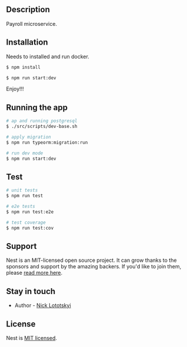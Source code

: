 
## Description

Payroll microservice.

## Installation
Needs to installed and run docker. 

```bash
$ npm install

$ npm run start:dev
```

Enjoy!!!
## Running the app

```bash
# ap and running postgresql
$ ./src/scripts/dev-base.sh

# apply migration
$ npm run typeorm:migration:run

# run dev mode
$ npm run start:dev
```

## Test

```bash
# unit tests
$ npm run test

# e2e tests
$ npm run test:e2e

# test coverage
$ npm run test:cov
```

## Support

Nest is an MIT-licensed open source project. It can grow thanks to the sponsors and support by the amazing backers. If you'd like to join them, please [read more here](https://docs.nestjs.com/support).

## Stay in touch

- Author - [Nick Lototskyi](https://github.com/maltez)


## License

Nest is [MIT licensed](LICENSE).
